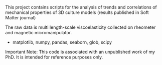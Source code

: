 This project contains scripts for the analysis of trends and correlations of mechanical properties of 3D culture models (results published in Soft Matter journal)

The raw data is multi length-scale viscoelasticity collected on rheometer and magnetic micromanipulator.

- matplotlib, numpy, pandas, seaborn, glob, scipy

Important Note: This code is associated with an unpublished work of my PhD. It is intended for reference purposes only. 

